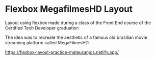 # Flexbox MegafilmesHD Layout
Layout using flexbox made during a class of the Front End course of the Certified Tech Developer graduation

The idea was to recreate the aesthetic of a famous old brazilian movie streaming platform called MegaFilmesHD. 

https://flexbox-layout-practice-mateusanjos.netlify.app/
